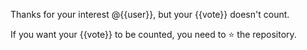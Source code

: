 Thanks for your interest @{{user}}, but your {{vote}} doesn't count.

If you want your {{vote}} to be counted, you need to :star: the repository.

